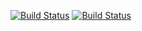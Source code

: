 [![Build Status](http://34.136.149.49:8080/buildStatus/icon?job=instavote%2Fworker-build)](http://34.136.149.49:8080/job/instavote/job/worker-build/)
[![Build Status](http://34.136.149.49:8080/buildStatus/icon?job=instavote%2Fworker-build&subject=UnitTest)](http://34.136.149.49:8080/job/instavote/job/worker-build/)

